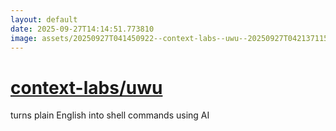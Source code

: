 ```yaml
---
layout: default
date: 2025-09-27T14:14:51.773810
image: assets/20250927T041450922--context-labs--uwu--20250927T042137115--cropped.png
---
```


# [context-labs/uwu](https://github.com/context-labs/uwu)

turns plain English into shell commands using AI
